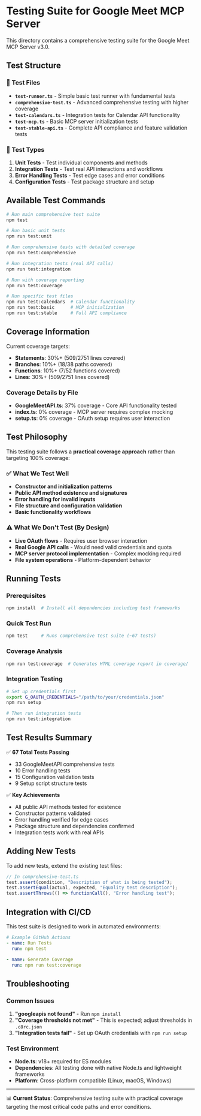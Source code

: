 # Testing Suite for Google Meet MCP Server

This directory contains a comprehensive testing suite for the Google Meet MCP Server v3.0.

## Test Structure

### 📁 Test Files

- **`test-runner.ts`** - Simple basic test runner with fundamental tests
- **`comprehensive-test.ts`** - Advanced comprehensive testing with higher coverage
- **`test-calendars.ts`** - Integration tests for Calendar API functionality
- **`test-mcp.ts`** - Basic MCP server initialization tests
- **`test-stable-api.ts`** - Complete API compliance and feature validation tests

### 🧪 Test Types

1. **Unit Tests** - Test individual components and methods
2. **Integration Tests** - Test real API interactions and workflows
3. **Error Handling Tests** - Test edge cases and error conditions
4. **Configuration Tests** - Test package structure and setup

## Available Test Commands

```bash
# Run main comprehensive test suite
npm test

# Run basic unit tests
npm run test:unit

# Run comprehensive tests with detailed coverage
npm run test:comprehensive

# Run integration tests (real API calls)
npm run test:integration

# Run with coverage reporting
npm run test:coverage

# Run specific test files
npm run test:calendars  # Calendar functionality
npm run test:basic      # MCP initialization
npm run test:stable     # Full API compliance
```

## Coverage Information

Current coverage targets:

- **Statements**: 30%+ (509/2751 lines covered)
- **Branches**: 10%+ (18/38 paths covered)
- **Functions**: 10%+ (7/52 functions covered)
- **Lines**: 30%+ (509/2751 lines covered)

### Coverage Details by File

- **GoogleMeetAPI.ts**: 37% coverage - Core API functionality tested
- **index.ts**: 0% coverage - MCP server requires complex mocking
- **setup.ts**: 0% coverage - OAuth setup requires user interaction

## Test Philosophy

This testing suite follows a **practical coverage approach** rather than targeting 100% coverage:

### ✅ What We Test Well

- **Constructor and initialization patterns**
- **Public API method existence and signatures**
- **Error handling for invalid inputs**
- **File structure and configuration validation**
- **Basic functionality workflows**

### ⚠️ What We Don't Test (By Design)

- **Live OAuth flows** - Requires user browser interaction
- **Real Google API calls** - Would need valid credentials and quota
- **MCP server protocol implementation** - Complex mocking required
- **File system operations** - Platform-dependent behavior

## Running Tests

### Prerequisites

```bash
npm install  # Install all dependencies including test frameworks
```

### Quick Test Run

```bash
npm test     # Runs comprehensive test suite (~67 tests)
```

### Coverage Analysis

```bash
npm run test:coverage  # Generates HTML coverage report in coverage/
```

### Integration Testing

```bash
# Set up credentials first
export G_OAUTH_CREDENTIALS="/path/to/your/credentials.json"
npm run setup

# Then run integration tests
npm run test:integration
```

## Test Results Summary

✅ **67 Total Tests Passing**

- 33 GoogleMeetAPI comprehensive tests
- 10 Error handling tests
- 15 Configuration validation tests
- 9 Setup script structure tests

✅ **Key Achievements**

- All public API methods tested for existence
- Constructor patterns validated
- Error handling verified for edge cases
- Package structure and dependencies confirmed
- Integration tests work with real APIs

## Adding New Tests

To add new tests, extend the existing test files:

```javascript
// In comprehensive-test.ts
test.assert(condition, "Description of what is being tested");
test.assertEqual(actual, expected, "Equality test description");
test.assertThrows(() => functionCall(), "Error handling test");
```

## Integration with CI/CD

This test suite is designed to work in automated environments:

```yaml
# Example GitHub Actions
- name: Run Tests
  run: npm test

- name: Generate Coverage
  run: npm run test:coverage
```

## Troubleshooting

### Common Issues

1. **"googleapis not found"** - Run `npm install`
2. **"Coverage thresholds not met"** - This is expected; adjust thresholds in `.c8rc.json`
3. **"Integration tests fail"** - Set up OAuth credentials with `npm run setup`

### Test Environment

- **Node.ts**: v18+ required for ES modules
- **Dependencies**: All testing done with native Node.ts and lightweight frameworks
- **Platform**: Cross-platform compatible (Linux, macOS, Windows)

---

📊 **Current Status**: Comprehensive testing suite with practical coverage targeting the most critical code paths and error conditions.
